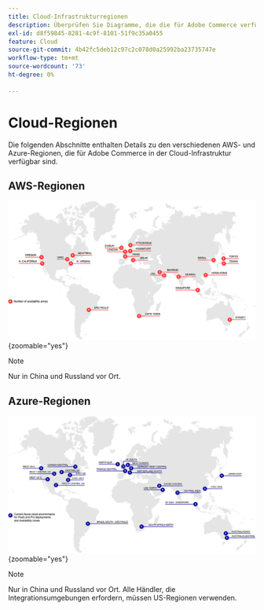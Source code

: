 ```yaml
---
title: Cloud-Infrastrukturregionen
description: Überprüfen Sie Diagramme, die die für Adobe Commerce verfügbaren AWS- und Azure-Regionen anzeigen.
exl-id: d8f59845-8281-4c9f-8101-51f9c35a0455
feature: Cloud
source-git-commit: 4b42fc5deb12c97c2c078d0a25992ba23735747e
workflow-type: tm+mt
source-wordcount: '73'
ht-degree: 0%

---
```



# Cloud-Regionen

Die folgenden Abschnitte enthalten Details zu den verschiedenen AWS- und Azure-Regionen, die für Adobe Commerce in der Cloud-Infrastruktur verfügbar sind.

## AWS-Regionen

![Diagramm mit AWS-Regionen](../../../assets/playbooks/aws-regions.png){zoomable="yes"}

>[!NOTE]
>
> Nur in China und Russland vor Ort.

## Azure-Regionen

![Diagramm mit Azure-Regionen](../../../assets/playbooks/azure-regions.png){zoomable="yes"}

>[!NOTE]
>
> Nur in China und Russland vor Ort. Alle Händler, die Integrationsumgebungen erfordern, müssen US-Regionen verwenden.
